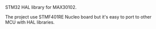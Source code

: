 STM32 HAL library for MAX30102.

The project use STMF401RE Nucleo board but it's easy to port to other MCU with HAL libraries.